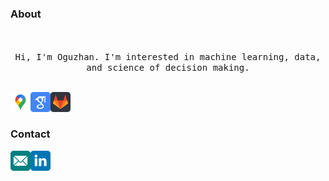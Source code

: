 
### About
<p align="center">
  <br><br>
  <samp>
    Hi, I'm Oguzhan. I'm interested in machine learning, data, and science of decision making.
  </samp>
  <br><br>
</p>

<a href="https://www.google.com/maps/place/Helsinki/@60.11021,24.7385081,10z/data=!3m1!4b1!4m5!3m4!1s0x46920bc796210691:0xcd4ebd843be2f763!8m2!3d60.1698557!4d24.938379">
  <img align="left" alt="Oguzhan Gencoglu Location" width="32px" src="https://raw.githubusercontent.com/edent/SuperTinyIcons/099dc12b59179d07d534069bc8551718f786d91a/images/svg/google_maps.svg" />
</a>

<a href="https://scholar.google.fi/citations?user=p3VQ5yEAAAAJ&hl=en">
  <img align="left" alt="Oguzhan Gencoglu Google Scholar" width="32px" src="https://raw.githubusercontent.com/edent/SuperTinyIcons/099dc12b59179d07d534069bc8551718f786d91a/images/svg/google_scholar.svg" />
</a>

<a href="https://gitlab.com/Gencoglu">
  <img align="left" alt="Oguzhan Gencoglu GitLab" width="32px" src="https://raw.githubusercontent.com/edent/SuperTinyIcons/099dc12b59179d07d534069bc8551718f786d91a/images/svg/gitlab.svg" />
</a>

<br><br>

### Contact

<a href="oguzhan.gencoglu@topdatascience.com">
  <img align="left" alt="Oguzhan Gencoglu email" width="32px" src="https://raw.githubusercontent.com/edent/SuperTinyIcons/099dc12b59179d07d534069bc8551718f786d91a/images/svg/email.svg" />
</a>

<a href="https://www.linkedin.com/in/ogencoglu/">
  <img align="left" alt="Oguzhan Gencoglu LinkedIn" width="32px" src="https://raw.githubusercontent.com/edent/SuperTinyIcons/099dc12b59179d07d534069bc8551718f786d91a/images/svg/linkedin.svg" />
</a>
